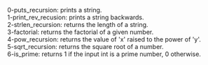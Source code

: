 0-puts_recursion: prints a string. <br />
1-print_rev_recusion: prints a string backwards. <br />
2-strlen_recursion: returns the length of a string. <br />
3-factorial: returns the factorial of a given number. <br />
4-pow_recursion: returns the value of 'x' raised to the power of 'y'. <br />
5-sqrt_recursion: returns the square root of a number. <br />
6-is_prime: returns 1 if the input int is a prime number, 0 otherwise. <br />
